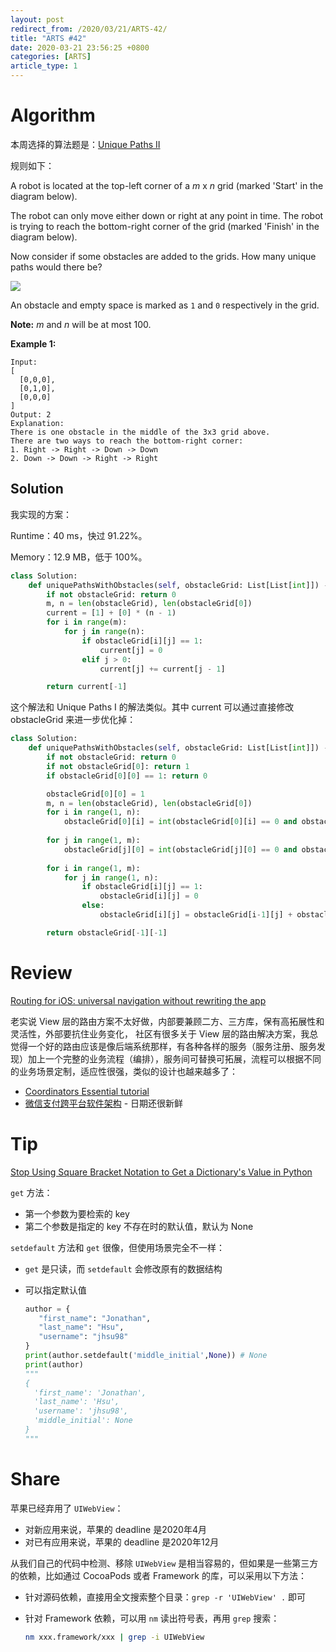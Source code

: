 ```yaml
---
layout: post
redirect_from: /2020/03/21/ARTS-42/
title: "ARTS #42"
date: 2020-03-21 23:56:25 +0800
categories: [ARTS]
article_type: 1
---
```



# Algorithm

本周选择的算法题是：[Unique Paths II](https://leetcode.com/problems/unique-paths-ii/)


规则如下：

A robot is located at the top-left corner of a *m* x *n* grid (marked 'Start' in the diagram below).

The robot can only move either down or right at any point in time. The robot is trying to reach the bottom-right corner of the grid (marked 'Finish' in the diagram below).

Now consider if some obstacles are added to the grids. How many unique paths would there be?

![](https://assets.leetcode.com/uploads/2018/10/22/robot_maze.png)

An obstacle and empty space is marked as `1` and `0` respectively in the grid.

**Note:** *m* and *n* will be at most 100.

**Example 1:**

```
Input:
[
  [0,0,0],
  [0,1,0],
  [0,0,0]
]
Output: 2
Explanation:
There is one obstacle in the middle of the 3x3 grid above.
There are two ways to reach the bottom-right corner:
1. Right -> Right -> Down -> Down
2. Down -> Down -> Right -> Right
```

## Solution

我实现的方案：

Runtime：40 ms，快过 91.22%。

Memory：12.9 MB，低于 100%。

```python
class Solution:
    def uniquePathsWithObstacles(self, obstacleGrid: List[List[int]]) -> int:
        if not obstacleGrid: return 0
        m, n = len(obstacleGrid), len(obstacleGrid[0])
        current = [1] + [0] * (n - 1)
        for i in range(m):
            for j in range(n):
                if obstacleGrid[i][j] == 1:
                    current[j] = 0
                elif j > 0:
                    current[j] += current[j - 1]

        return current[-1]
```

这个解法和 Unique Paths I 的解法类似。其中 current 可以通过直接修改 obstacleGrid 来进一步优化掉：

```python
class Solution:
    def uniquePathsWithObstacles(self, obstacleGrid: List[List[int]]) -> int:
        if not obstacleGrid: return 0
        if not obstacleGrid[0]: return 1
        if obstacleGrid[0][0] == 1: return 0

        obstacleGrid[0][0] = 1
        m, n = len(obstacleGrid), len(obstacleGrid[0])
        for i in range(1, n):
            obstacleGrid[0][i] = int(obstacleGrid[0][i] == 0 and obstacleGrid[0][i-1] == 1)
        
        for j in range(1, m):
            obstacleGrid[j][0] = int(obstacleGrid[j][0] == 0 and obstacleGrid[j-1][0] == 1)
        
        for i in range(1, m):
            for j in range(1, n):
                if obstacleGrid[i][j] == 1:
                    obstacleGrid[i][j] = 0
                else:
                    obstacleGrid[i][j] = obstacleGrid[i-1][j] + obstacleGrid[i][j-1]

        return obstacleGrid[-1][-1]
```


# Review

[Routing for iOS: universal navigation without rewriting the app](https://badootech.badoo.com/routing-for-ios-universal-navigation-without-rewriting-the-app-215b52a37cf2)

老实说 View 层的路由方案不太好做，内部要兼顾二方、三方库，保有高拓展性和灵活性，外部要抗住业务变化， 社区有很多关于 View 层的路由解决方案，我总觉得一个好的路由应该是像后端系统那样，有各种各样的服务（服务注册、服务发现）加上一个完整的业务流程（编排），服务间可替换可拓展，流程可以根据不同的业务场景定制，适应性很强，类似的设计也越来越多了：

- [Coordinators Essential tutorial](https://medium.com/blacklane-engineering/coordinators-essential-tutorial-part-i-376c836e9ba7#.hgv4r6y6p)
- [微信支付跨平台软件架构](https://mp.weixin.qq.com/s/ihqh5T_4RaiPfC9p8pWZSA) - 日期还很新鲜

# Tip

[Stop Using Square Bracket Notation to Get a Dictionary's Value in Python](https://medium.com/better-programming/stop-using-square-bracket-notation-to-get-a-dictionarys-value-in-python-c617f6ea15a3)

`get` 方法：

- 第一个参数为要检索的 key
- 第二个参数是指定的 key 不存在时的默认值，默认为 None

`setdefault` 方法和 `get` 很像，但使用场景完全不一样：

- `get` 是只读，而 `setdefault` 会修改原有的数据结构

- 可以指定默认值

  ```python
  author = {
     "first_name": "Jonathan",
     "last_name": "Hsu",
     "username": "jhsu98"
  }
  print(author.setdefault('middle_initial',None)) # None
  print(author)
  """
  {
    'first_name': 'Jonathan',
    'last_name': 'Hsu',
    'username': 'jhsu98',
    'middle_initial': None
  }
  """
  ```


# Share

苹果已经弃用了 `UIWebView`：

- 对新应用来说，苹果的 deadline 是2020年4月
- 对已有应用来说，苹果的 deadline 是2020年12月

从我们自己的代码中检测、移除 `UIWebView` 是相当容易的，但如果是一些第三方的依赖，比如通过 CocoaPods 或者 Framework 的库，可以采用以下方法：

- 针对源码依赖，直接用全文搜索整个目录：`grep -r 'UIWebView' .` 即可

- 针对 Framework 依赖，可以用 `nm` 读出符号表，再用 `grep` 搜索：

  ```bash
  nm xxx.framework/xxx | grep -i UIWebView
  ```

